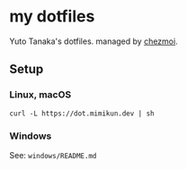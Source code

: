 # my dotfiles

Yuto Tanaka's dotfiles.
managed by [chezmoi](https://www.chezmoi.io/).

## Setup

### Linux, macOS

```shell
curl -L https://dot.mimikun.dev | sh
```

### Windows

See: `windows/README.md`

